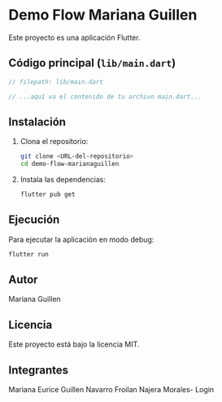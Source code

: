 # Demo Flow Mariana Guillen

Este proyecto es una aplicación Flutter.

## Código principal (`lib/main.dart`)

```dart
// filepath: lib/main.dart

// ...aquí va el contenido de tu archivo main.dart...
```

## Instalación

1. Clona el repositorio:
   ```sh
   git clone <URL-del-repositorio>
   cd demo-flow-marianaguillen
   ```

2. Instala las dependencias:
   ```sh
   flutter pub get
   ```

## Ejecución

Para ejecutar la aplicación en modo debug:
```sh
flutter run
```

## Autor

Mariana Guillen

## Licencia

Este proyecto está bajo la licencia MIT.


## Integrantes
Mariana Eurice Guillen Navarro
Froilan Najera Morales- Login
